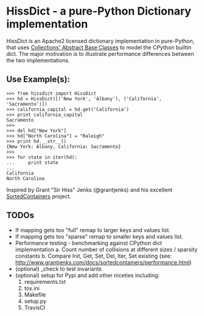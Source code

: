 HissDict - a pure-Python Dictionary implementation
==================================================
HissDict is an Apache2 licensed dictionary implementation in
pure-Python, that uses [Collections' Abstract Base Classes](https://docs.python.org/3/library/collections.abc.html)
to model the CPython builtin dict. The major motivation is to illustrate performance differences between the two implementations.

## Use Example(s):
```
>>> from hissdict import HissDict
>>> hd = HissDict([('New York', 'Albany'), ('California', 'Sacramento')])
>>> california_capital = hd.get('California')
>>> print california_capital
Sacramento
>>>
>>> del hd["New York"]
>>> hd["North Carolina"] = "Raleigh"
>>> print hd.__str__()
{New York: Albany, California: Sacramento}
>>>
>>> for state in iter(hd):
...     print state
...
California
North Carolina
```

Inspired by Grant "Sir Hiss" Jenks (@grantjenks) and his excellent [SortedContainers](http://www.grantjenks.com/docs/sortedcontainers/)
project.

## TODOs
* If mapping gets too "full" remap to larger keys and values list.
* If mapping gets too "sparse" remap to smaller keys and values list.
* Performance testing - benchmarking against CPython dict implementation
    a. Count number of collisions at different sizes / sparsity constants
    b. Compare Init, Get, Set, Del, Iter, Set existing  (see: http://www.grantjenks.com/docs/sortedcontainers/performance.html)
* (optional) _check to test invariants
* (optional) setup for Pypi and add other niceties including:
    1. requirements.txt
    2. tox.ini
    3. Makefile
    4. setup.py
    5. TravisCI

